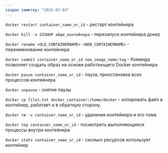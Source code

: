 ```yaml
---
создал заметку: "2025-02-03"
---
```

`docker restart container_name_or_id` - рестарт контейнера

`docker kill -s SIGHUP айди_контейнера` - перезапуск контейнера докер

`docker rename <OLD_CONTAINERNAME> <NEW_CONTAINERNAME>` - переименование контейнера 

`docker commit container_name_or_id new_image_name:tag` - Команда позволяет создать образ на основе работающего Docker контейнера

`docker pause container_name_or_id` - пауза, приостановка всех процессов контейнера

`docker unpause` - снятие паузы

`docker cp file1.txt docker_container:/home/docker` - копировать файл в контейнер, работает и в обратную сторону. 

`docker rm -v container_name_or_id` - удаление контейнера и его тома

`docker top container_name_or_id` - посмотреть выполняющиеся процессы внутри контейнера

`docker stats container_name_or_id` - сколько ресурсов использует контейнер